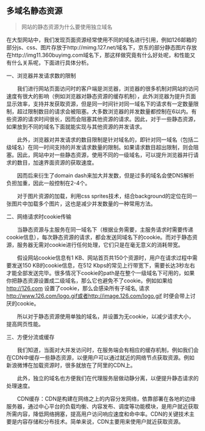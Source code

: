 ## 多域名静态资源

> 网站的静态资源为什么要使用独立域名

在大型网站中，我们发现页面资源经常使用不同的域名进行引用，例如126邮箱的部分js、css、图片存放于http://mimg.127.net/域名下，京东的部分静态图片存放在http://img11.360buyimg.com域名下，那这样做究竟有什么好处呢，和性能又有什么关系呢，下面进行具体分析。

一、浏览器并发请求数的限制

　　我们进行网站页面访问时的客户端是浏览器，浏览器的很多机制对网站的访问速度有很大的影响（例如浏览器对静态资源的缓存机制），此外浏览器为提升页面显示效率，支持并发获取资源，但是同一时间针对同一域名下的请求有一定数量限制，超过限制数目的请求会被阻塞。大多数浏览器的并发数量都控制在6以内。有些资源的请求时间很长，因而会阻塞其他资源的请求。因此，对于一些静态资源，如果放到不同的域名下面就能实现与其他资源的并发请求。

　　此外，浏览器对并发请求的数目限制是针对域名的，即针对同一域名（包括二级域名）在同一时间支持的并发请求数量的限制。如果请求数目超出限制，则会阻塞。因此，网站中对一些静态资源，使用不同的一级域名，可以提升浏览器并行请求的数目，加速界面资源的获取速度。

　　因而后来衍生了domain dash来加大并发数，但是过多的域名会使DNS解析负担加重，因此一般控制在2-4个。

　　对于图片资源的加载，利用css sprites技术，结合background的定位在同一张图片中加载多个图片，这也是减少并发数量的一种常用方法。

二、网络请求时cookie传输

　　当静态资源与主服务在同一域名下（根据业务需要，主服务请求时需要传递cookie信息），每次静态资源的请求，都会发送同域名下的cookie。而对于静态资源，服务器无需对cookie进行任何处理，它们只是在毫无意义的消耗带宽。

　　假设网站cookie信息有1 KB、网站首页共150个资源时，用户在请求过程中需要发送150 KB的cookie信息，在512 Kbps的常见上行带宽下，需要长达3秒左右才能全部发送完毕。很多情况下cookie的path是在整个一级域名下可用的，如果你把静态资源设置成二级域名，那么它也避免不了cookie。例如如果给 http://126.com 设置了cookie，那么会感染所有子域名, 请求 http://www.126.com/logo.gif或者http://image.126.com/logo.gif 时便会带上讨厌的cookie。

　　所以对于静态资源使用单独的域名，并设置为无cookie，以减少请求大小，提高网页性能。

三、方便分流或缓存

　　我们知道，当面对大并发访问时，在服务端会有相应的缓存机制，例如我们会在CDN中缓存一些静态资源，以便用户可以通过就近的网络节点获取资源。例如新浪微博在加载资源时，很多就放在了阿里的CDN上。

　　此外，独立的域名也方便我们在代理服务层做动静分离，以便提升静态请求的处理速度。

　　CDN缓存：CDN是构建在网络之上的内容分发网络，依靠部署在各地的边缘服务器，通过中心平台的负载均衡、内容发布、调度等功能模块，是用户就近获取所需内容，降低网络拥塞，提高用户访问响应速度和命中率。CDN的关键技术主要是内容存储和分布技术。简单来说，CDN主要用来使用户就近获取资源。